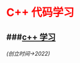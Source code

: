 
# <font color=red> C++ 代码学习 </font> 

###[c++ 学习](https://www.luogu.com.cn/blog/qianmh/)
-------------

###### (创立时间->2022)
